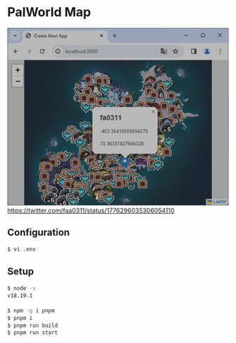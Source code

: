 # PalWorld Map

![1712337140136](image/README/1712337140136.png)
<https://twitter.com/faa0311/status/1776296035306054110>

## Configuration

```sh
$ vi .env
```

## Setup

```sh
$ node -v
v18.19.1

$ npm -g i pnpm
$ pnpm i
$ pnpm run build
$ pnpm run start
```